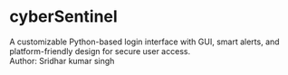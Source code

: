 # cyberSentinel
A customizable Python-based login interface with GUI, smart alerts, and platform-friendly design for secure user access.
<br>
Author: Sridhar kumar singh
